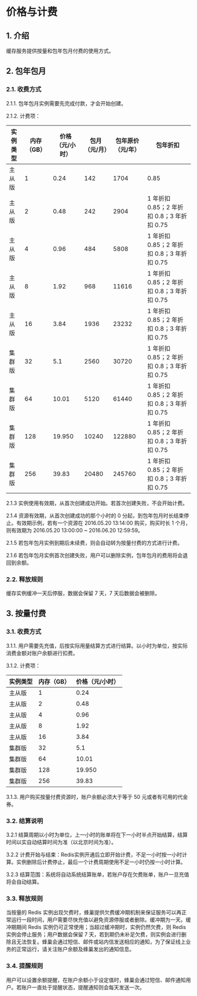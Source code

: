 # 价格与计费

## 1. 介绍

缓存服务提供按量和包年包月付费的使用方式。

## 2. 包年包月

### 2.1. 收费方式

2.1.1. 包年包月实例需要先完成付款，才会开始创建。

2.1.2. 计费项：

| 实例类型 | 内存（GB） | 价格（元/小时） | 包月（元/月） | 包年原价（元/年） |                  包年折扣                  |
|----------|------------|-----------------|---------------|-------------------|--------------------------------------------|
| 主从版   |          1 |            0.24 |           142 |              1704 | 0.85                                       |
| 主从版   |          2 |            0.48 |           242 |              2904 | 1 年折扣 0.85；2 年折扣 0.8；3 年折扣 0.75 |
| 主从版   |          4 |            0.96 |           484 |              5808 | 1 年折扣 0.85；2 年折扣 0.8；3 年折扣 0.75 |
| 主从版   |          8 |            1.92 |           968 |             11616 | 1 年折扣 0.85；2 年折扣 0.8；3 年折扣 0.75 |
| 主从版   |         16 |            3.84 |          1936 |             23232 | 1 年折扣 0.85；2 年折扣 0.8；3 年折扣 0.75 |
| 集群版   |         32 |             5.1 |          2560 |             30720 | 1 年折扣 0.85；2 年折扣 0.8；3 年折扣 0.75 |
| 集群版   |         64 |           10.01 |          5120 |             61440 | 1 年折扣 0.85；2 年折扣 0.8；3 年折扣 0.75 |
| 集群版   |        128 |          19.950 |         10240 |            122880 | 1 年折扣 0.85；2 年折扣 0.8；3 年折扣 0.75 |
| 集群版   |        256 |           39.83 |         20480 |            245760 | 1 年折扣 0.85；2 年折扣 0.8；3 年折扣 0.75 |

2.1.3 实例使用有效期，从首次创建成功开始。若首次创建失败，不会开始计费。

2.1.4 资源有效期，从首次创建成功的那个小时的 0 分起，到包年包月时长结束停止。有效期示例，若有一个资源在 2016.05.20 13:14:00 购买，购买时长 1 个月，则有效期为 2016.05.20 13:00:00 ~ 2016.06.20 12:59:59。

2.1.5 若包年包月实例到期后未续费，则会自动转为按量付费的方式进行计费。

2.1.6 若包年包月实例首次创建失败，用户可以删除实例，包年包月的费用将会退回到余额。

### 2.2. 释放规则

缓存实例缓冲一天后停服，数据会保留 7 天，7 天后数据会被删除。

## 3. 按量付费 

### 3.1. 收费方式

3.1.1. 用户需要先充值，后按实际用量结算方式进行结算。以小时为单位，按实际消费金额对账户余额进行扣费。

3.1.2. 计费项：

| 实例类型 | 内存（GB） | 价格（元/小时） |
|----------|------------|-----------------|
| 主从版   |          1 |            0.24 |
| 主从版   |          2 |            0.48 |
| 主从版   |          4 |            0.96 |
| 主从版   |          8 |            1.92 |
| 主从版   |         16 |            3.84 |
| 集群版   |         32 |             5.1 |
| 集群版   |         64 |           10.01 |
| 集群版   |        128 |          19.950 |
| 集群版   |        256 |           39.83 |

3.1.3. 用户购买按量付费资源时，账户余额必须大于等于 50 元或者有可用的代金券。

### 3.2. 结算说明

3.2.1 结算周期以小时为单位，上一小时的账单将在下一小时半点开始结算，结算时间以实自动结算时间为准（以北京时间为准）。

3.2.2 计费开始与结束：Redis实例开通后立即开始计费，不足一小时按一小时计算。实例删除后计费停止，最后一个计费周期使用不足一小时仍按一小时计算。

3.2.3 结算范围：系统将自动系统结算账单，若账户存在欠费账单，账户一旦充值将会自动结算。


### 3.3. 释放规则

当按量的 Redis 实例出现欠费时，蜂巢提供欠费缓冲期机制来保证服务可以再正常运行一段时间，用户需要尽快充值以避免资源停服或者删除。缓冲期为一天。缓冲期期间 Redis 实例仍可正常使用；当超过缓冲期时，实例仍然欠费，则 Redis 实例会停止服务；用户数据会保留 7 天，若到期仍未补足欠费，则实例会进行删除且无法恢复。蜂巢会通过短信、邮件或站内信发送相应的通知，为了保证线上业务的正常运行，请关注账户余额及蜂巢发出的通知信息。

### 3.4. 提醒规则

用户可以设置余额提醒，在账户余额小于设定值时，蜂巢会通过短信、邮件通知用户。若账户一直处于提醒状态，提醒通知则会每天发送一次。

